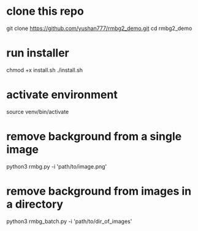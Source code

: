# clone this repo
git clone https://github.com/yushan777/rmbg2_demo.git
cd rmbg2_demo

# run installer
chmod +x install.sh
./install.sh

# activate environment
source venv/bin/activate

# remove background from a single image
python3 rmbg.py -i 'path/to/image.png'

# remove background from images in a directory 
python3 rmbg_batch.py -i 'path/to/dir_of_images'

